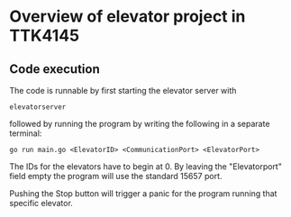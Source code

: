 Overview of elevator project in TTK4145
=======================================

Code execution
--------------

The code is runnable by first starting the elevator server with
```
elevatorserver 
```
followed by running the program by writing the following in a separate terminal:
```
go run main.go <ElevatorID> <CommunicationPort> <ElevatorPort>
```
The IDs for the elevators have to begin at 0. By leaving the "Elevatorport" field empty the program will use the standard 15657 port.

Pushing the Stop button will trigger a panic for the program running that specific elevator.


